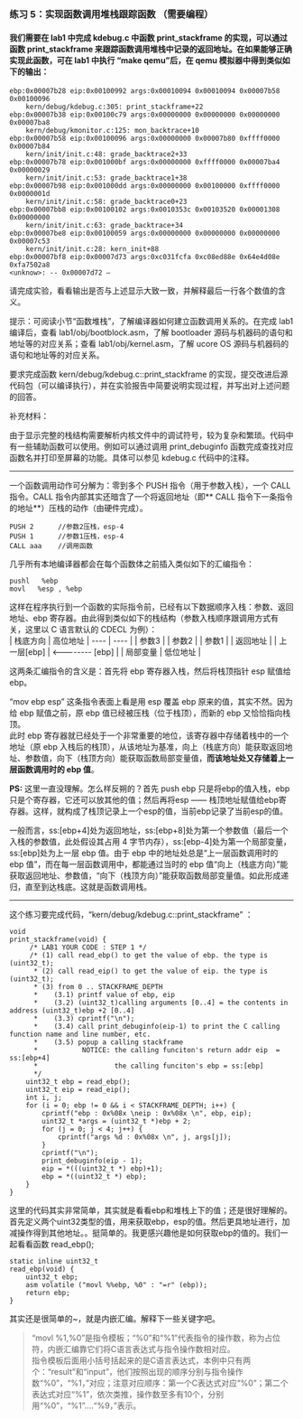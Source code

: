 ### 练习 5：实现函数调用堆栈跟踪函数 （需要编程）
#### 我们需要在 lab1 中完成 kdebug.c 中函数 print_stackframe 的实现，可以通过函数 print_stackframe 来跟踪函数调用堆栈中记录的返回地址。在如果能够正确实现此函数，可在 lab1 中执行 “make qemu”后，在 qemu 模拟器中得到类似如下的输出：

```
ebp:0x00007b28 eip:0x00100992 args:0x00010094 0x00010094 0x00007b58 0x00100096
    kern/debug/kdebug.c:305: print_stackframe+22
ebp:0x00007b38 eip:0x00100c79 args:0x00000000 0x00000000 0x00000000 0x00007ba8
    kern/debug/kmonitor.c:125: mon_backtrace+10
ebp:0x00007b58 eip:0x00100096 args:0x00000000 0x00007b80 0xffff0000 0x00007b84
    kern/init/init.c:48: grade_backtrace2+33
ebp:0x00007b78 eip:0x001000bf args:0x00000000 0xffff0000 0x00007ba4 0x00000029
    kern/init/init.c:53: grade_backtrace1+38
ebp:0x00007b98 eip:0x001000dd args:0x00000000 0x00100000 0xffff0000 0x0000001d
    kern/init/init.c:58: grade_backtrace0+23
ebp:0x00007bb8 eip:0x00100102 args:0x0010353c 0x00103520 0x00001308 0x00000000
    kern/init/init.c:63: grade_backtrace+34
ebp:0x00007be8 eip:0x00100059 args:0x00000000 0x00000000 0x00000000 0x00007c53
    kern/init/init.c:28: kern_init+88
ebp:0x00007bf8 eip:0x00007d73 args:0xc031fcfa 0xc08ed88e 0x64e4d08e 0xfa7502a8
<unknow>: -- 0x00007d72 –
```

请完成实验，看看输出是否与上述显示大致一致，并解释最后一行各个数值的含义。  

提示：可阅读小节“函数堆栈”，了解编译器如何建立函数调用关系的。在完成 lab1 编译后，查看 lab1/obj/bootblock.asm，了解 bootloader 源码与机器码的语句和地址等的对应关系；查看 lab1/obj/kernel.asm，了解 ucore OS 源码与机器码的语句和地址等的对应关系。  

要求完成函数 kern/debug/kdebug.c::print_stackframe 的实现，提交改进后源代码包（可以编译执行），并在实验报告中简要说明实现过程，并写出对上述问题的回答。  

补充材料：  

由于显示完整的栈结构需要解析内核文件中的调试符号，较为复杂和繁琐。代码中有一些辅助函数可以使用。例如可以通过调用 print_debuginfo 函数完成查找对应函数名并打印至屏幕的功能。具体可以参见 kdebug.c 代码中的注释。  

----
一个函数调用动作可分解为：零到多个 PUSH 指令（用于参数入栈），一个 CALL 指令。CALL 指令内部其实还暗含了一个将返回地址（即** CALL 指令下一条指令的地址**）压栈的动作（由硬件完成）。

```
PUSH 2      //参数2压栈，esp-4
PUSH 1      //参数1压栈，esp-4
CALL aaa    //调用函数
```
几乎所有本地编译器都会在每个函数体之前插入类似如下的汇编指令：
```
pushl   %ebp
movl   %esp , %ebp
```
这样在程序执行到一个函数的实际指令前，已经有以下数据顺序入栈：参数、返回地址、ebp 寄存器。由此得到类似如下的栈结构（参数入栈顺序跟调用方式有关，这里以 C 语言默认的 CDECL 为例）：  
| 栈底方向 | 高位地址
| ---- | ---- |
| 参数3 |
| 参数2 |
| 参数1 |
| 返回地址 |
| 上一层[ebp] | <-------- [ebp] |
| 局部变量 | 低位地址 |  

这两条汇编指令的含义是：首先将 ebp 寄存器入栈，然后将栈顶指针 esp 赋值给 ebp。  

“mov ebp esp” 这条指令表面上看是用 esp 覆盖 ebp 原来的值，其实不然。因为给 ebp 赋值之前，原 ebp 值已经被压栈（位于栈顶），而新的 ebp 又恰恰指向栈顶。  
此时 ebp 寄存器就已经处于一个非常重要的地位，该寄存器中存储着栈中的一个地址（原 ebp 入栈后的栈顶），从该地址为基准，向上（栈底方向）能获取返回地址、参数值，向下（栈顶方向）能获取函数局部变量值，**而该地址处又存储着上一层函数调用时的 ebp 值**。  

**PS:** 这里一直没理解。怎么样反朔的？首先 push ebp 只是将ebp的值入栈，ebp只是个寄存器，它还可以放其他的值；然后再将esp —— 栈顶地址赋值给ebp寄存器。这样，就构成了栈顶记录上一个esp的值，当前ebp记录了当前esp的值。  

一般而言，ss:[ebp+4]处为返回地址，ss:[ebp+8]处为第一个参数值（最后一个入栈的参数值，此处假设其占用 4 字节内存），ss:[ebp-4]处为第一个局部变量，ss:[ebp]处为上一层 ebp 值。由于 ebp 中的地址处总是“上一层函数调用时的 ebp 值”，而在每一层函数调用中，都能通过当时的 ebp 值“向上（栈底方向）”能获取返回地址、参数值，“向下（栈顶方向）”能获取函数局部变量值。如此形成递归，直至到达栈底。这就是函数调用栈。

----

这个练习要完成代码，“kern/debug/kdebug.c::print_stackframe” ：
```
void
print_stackframe(void) {
     /* LAB1 YOUR CODE : STEP 1 */
     /* (1) call read_ebp() to get the value of ebp. the type is (uint32_t);
      * (2) call read_eip() to get the value of eip. the type is (uint32_t);
      * (3) from 0 .. STACKFRAME_DEPTH
      *    (3.1) printf value of ebp, eip
      *    (3.2) (uint32_t)calling arguments [0..4] = the contents in address (uint32_t)ebp +2 [0..4]
      *    (3.3) cprintf("\n");
      *    (3.4) call print_debuginfo(eip-1) to print the C calling function name and line number, etc.
      *    (3.5) popup a calling stackframe
      *           NOTICE: the calling funciton's return addr eip  = ss:[ebp+4]
      *                   the calling funciton's ebp = ss:[ebp]
      */
	uint32_t ebp = read_ebp();
	uint32_t eip = read_eip();
	int i, j;
	for (i = 0; ebp != 0 && i < STACKFRAME_DEPTH; i++) {
		cprintf("ebp : 0x%08x \neip : 0x%08x \n", ebp, eip);
		uint32_t *args = (uint32_t *)ebp + 2;
		for (j = 0; j < 4; j++) {
			cprintf("args %d : 0x%08x \n", j, args[j]);
		}
		cprintf("\n");
		print_debuginfo(eip - 1);
		eip = *(((uint32_t *) ebp)+1);
		ebp = *((uint32_t *) ebp);
	}
}
```
这里的代码其实非常简单，其实就是看看ebp和堆栈上下的值；还是很好理解的。  
首先定义两个uint32类型的值，用来获取ebp，esp的值。然后更具地址进行，加减操作得到其他地址。。挺简单的。我更感兴趣他是如何获取ebp的值的。我们一起看看函数 read_ebp();
```
static inline uint32_t
read_ebp(void) {
    uint32_t ebp;
    asm volatile ("movl %%ebp, %0" : "=r" (ebp));
    return ebp;
}
```
其实还是很简单的~，就是内嵌汇编。解释下一些关键字吧。  

> “movl %1,%0”是指令模板；“%0”和“%1”代表指令的操作数，称为占位符，内嵌汇编靠它们将C语言表达式与指令操作数相对应。  
指令模板后面用小括号括起来的是C语言表达式，本例中只有两个：“result”和“input”，他们按照出现的顺序分别与指令操作数“%0”，“%1，”对应；注意对应顺序：第一个C表达式对应“%0”；第二个表达式对应“%1”，依次类推，操作数至多有10个，分别用“%0”，“%1”….“%9，”表示。    

